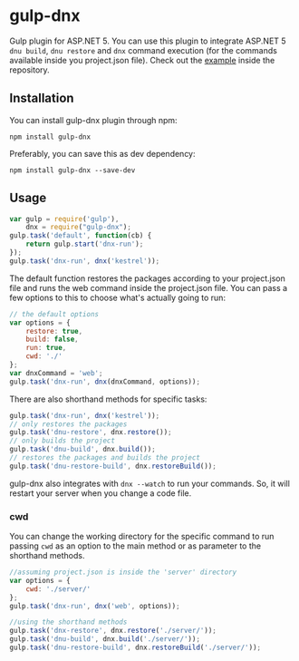 # gulp-dnx
Gulp plugin for ASP.NET 5. You can use this plugin to integrate ASP.NET 5 `dnu build`, `dnu restore` and `dnx` command execution (for the commands available inside you project.json file). Check out the [example](/example/) inside the repository.

## Installation
You can install gulp-dnx plugin through npm:

```
npm install gulp-dnx
```

Preferably, you can save this as dev dependency:

```
npm install gulp-dnx --save-dev
```

## Usage

```javascript
var gulp = require('gulp'),
    dnx = require("gulp-dnx");
gulp.task('default', function(cb) {
    return gulp.start('dnx-run');
});
gulp.task('dnx-run', dnx('kestrel'));
```

The default function restores the packages according to your project.json file and runs the web command inside the project.json file. You can pass a few options to this to choose what's actually going to run:

```javascript
// the default options
var options = {
    restore: true,
    build: false,
    run: true,
    cwd: './'
};
var dnxCommand = 'web';
gulp.task('dnx-run', dnx(dnxCommand, options));
```

There are also shorthand methods for specific tasks:

```javascript
gulp.task('dnx-run', dnx('kestrel'));
// only restores the packages
gulp.task('dnu-restore', dnx.restore());
// only builds the project
gulp.task('dnu-build', dnx.build());
// restores the packages and builds the project
gulp.task('dnu-restore-build', dnx.restoreBuild());
```

gulp-dnx also integrates with `dnx --watch` to run your commands. So, it will restart your server when you change a code file.

### cwd
You can change the working directory for the specific command to run passing `cwd` as an option to the main method or as parameter to the shorthand methods.

```javascript
//assuming project.json is inside the 'server' directory
var options = {
    cwd: './server/'
};
gulp.task('dnx-run', dnx('web', options));

//using the shorthand methods
gulp.task('dnx-restore', dnx.restore('./server/'));
gulp.task('dnu-build', dnx.build('./server/'));
gulp.task('dnu-restore-build', dnx.restoreBuild('./server/'));
```
